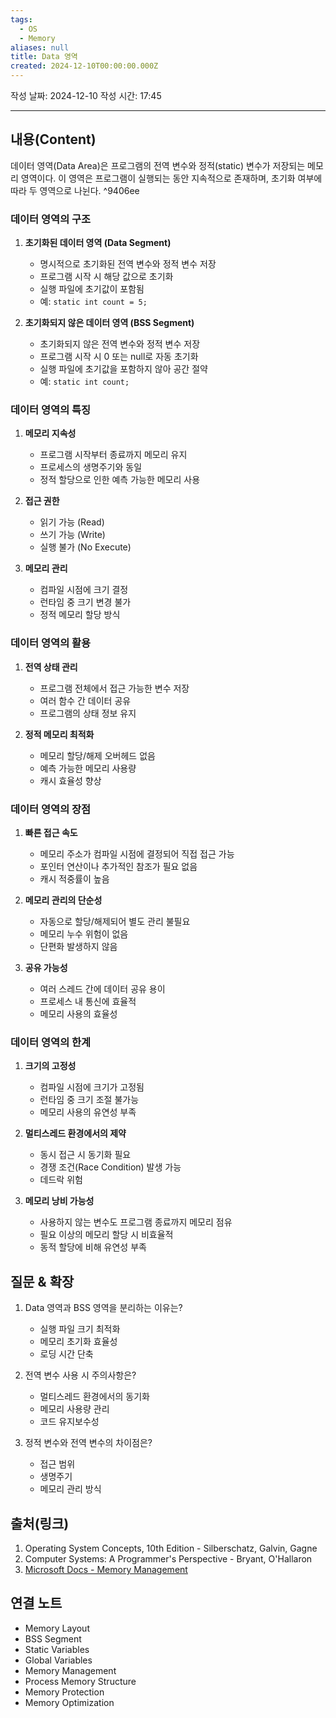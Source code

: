 ```yaml
---
tags:
  - OS
  - Memory
aliases: null
title: Data 영역
created: 2024-12-10T00:00:00.000Z
---
```


작성 날짜: 2024-12-10
작성 시간: 17:45

----

## 내용(Content)

데이터 영역(Data Area)은 프로그램의 전역 변수와 정적(static) 변수가 저장되는 메모리 영역이다. 이 영역은 프로그램이 실행되는 동안 지속적으로 존재하며, 초기화 여부에 따라 두 영역으로 나뉜다. ^9406ee

### 데이터 영역의 구조

1. **초기화된 데이터 영역 (Data Segment)**
   - 명시적으로 초기화된 전역 변수와 정적 변수 저장
   - 프로그램 시작 시 해당 값으로 초기화
   - 실행 파일에 초기값이 포함됨
   - 예: `static int count = 5;`

2. **초기화되지 않은 데이터 영역 (BSS Segment)**
   - 초기화되지 않은 전역 변수와 정적 변수 저장
   - 프로그램 시작 시 0 또는 null로 자동 초기화
   - 실행 파일에 초기값을 포함하지 않아 공간 절약
   - 예: `static int count;`

### 데이터 영역의 특징

1. **메모리 지속성**
   - 프로그램 시작부터 종료까지 메모리 유지
   - 프로세스의 생명주기와 동일
   - 정적 할당으로 인한 예측 가능한 메모리 사용

2. **접근 권한**
   - 읽기 가능 (Read)
   - 쓰기 가능 (Write)
   - 실행 불가 (No Execute)

3. **메모리 관리**
   - 컴파일 시점에 크기 결정
   - 런타임 중 크기 변경 불가
   - 정적 메모리 할당 방식

### 데이터 영역의 활용

1. **전역 상태 관리**
   - 프로그램 전체에서 접근 가능한 변수 저장
   - 여러 함수 간 데이터 공유
   - 프로그램의 상태 정보 유지

2. **정적 메모리 최적화**
   - 메모리 할당/해제 오버헤드 없음
   - 예측 가능한 메모리 사용량
   - 캐시 효율성 향상

### 데이터 영역의 장점

1. **빠른 접근 속도**
   - 메모리 주소가 컴파일 시점에 결정되어 직접 접근 가능
   - 포인터 연산이나 추가적인 참조가 필요 없음
   - 캐시 적중률이 높음

2. **메모리 관리의 단순성**
   - 자동으로 할당/해제되어 별도 관리 불필요
   - 메모리 누수 위험이 없음
   - 단편화 발생하지 않음

3. **공유 가능성**
   - 여러 스레드 간에 데이터 공유 용이
   - 프로세스 내 통신에 효율적
   - 메모리 사용의 효율성

### 데이터 영역의 한계

1. **크기의 고정성**
   - 컴파일 시점에 크기가 고정됨
   - 런타임 중 크기 조절 불가능
   - 메모리 사용의 유연성 부족

2. **멀티스레드 환경에서의 제약**
   - 동시 접근 시 동기화 필요
   - 경쟁 조건(Race Condition) 발생 가능
   - 데드락 위험

3. **메모리 낭비 가능성**
   - 사용하지 않는 변수도 프로그램 종료까지 메모리 점유
   - 필요 이상의 메모리 할당 시 비효율적
   - 동적 할당에 비해 유연성 부족

## 질문 & 확장

1. Data 영역과 BSS 영역을 분리하는 이유는?
   - 실행 파일 크기 최적화
   - 메모리 초기화 효율성
   - 로딩 시간 단축

2. 전역 변수 사용 시 주의사항은?
   - 멀티스레드 환경에서의 동기화
   - 메모리 사용량 관리
   - 코드 유지보수성

3. 정적 변수와 전역 변수의 차이점은?
   - 접근 범위
   - 생명주기
   - 메모리 관리 방식

## 출처(링크)

1. Operating System Concepts, 10th Edition - Silberschatz, Galvin, Gagne
2. Computer Systems: A Programmer's Perspective - Bryant, O'Hallaron
3. [Microsoft Docs - Memory Management](https://docs.microsoft.com/en-us/windows/win32/memory/memory-management)

## 연결 노트

- Memory Layout
- BSS Segment
- Static Variables
- Global Variables
- Memory Management
- Process Memory Structure
- Memory Protection
- Memory Optimization


